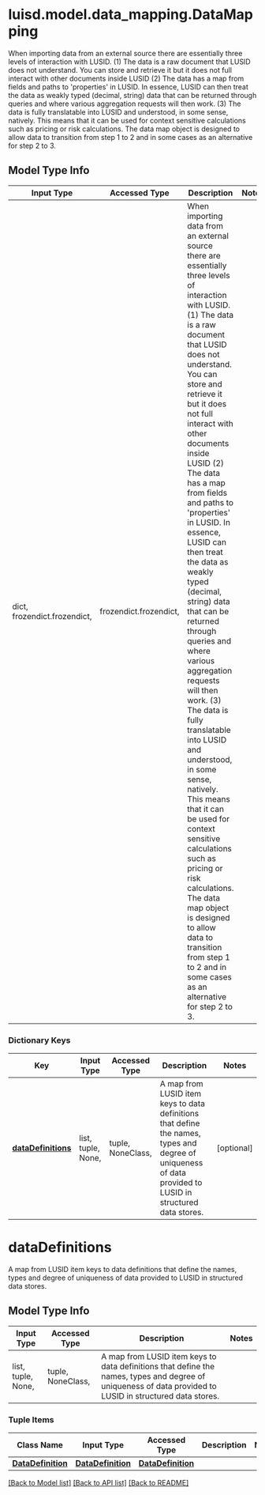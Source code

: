 # luisd.model.data_mapping.DataMapping

When importing data from an external source there are essentially three levels of interaction with LUSID.  (1) The data is a raw document that LUSID does not understand. You can store and retrieve it but it does not full interact with other documents inside LUSID  (2) The data has a map from fields and paths to 'properties' in LUSID. In essence, LUSID can then treat the data as weakly typed (decimal, string) data that can be returned through queries      and where various aggregation requests will then work.  (3) The data is fully translatable into LUSID and understood, in some sense, natively. This means that it can be used for context sensitive calculations such as pricing or risk calculations.  The data map object is designed to allow data to transition from step 1 to 2 and in some cases as an alternative for step 2 to 3.

## Model Type Info
Input Type | Accessed Type | Description | Notes
------------ | ------------- | ------------- | -------------
dict, frozendict.frozendict,  | frozendict.frozendict,  | When importing data from an external source there are essentially three levels of interaction with LUSID.  (1) The data is a raw document that LUSID does not understand. You can store and retrieve it but it does not full interact with other documents inside LUSID  (2) The data has a map from fields and paths to &#x27;properties&#x27; in LUSID. In essence, LUSID can then treat the data as weakly typed (decimal, string) data that can be returned through queries      and where various aggregation requests will then work.  (3) The data is fully translatable into LUSID and understood, in some sense, natively. This means that it can be used for context sensitive calculations such as pricing or risk calculations.  The data map object is designed to allow data to transition from step 1 to 2 and in some cases as an alternative for step 2 to 3. | 

### Dictionary Keys
Key | Input Type | Accessed Type | Description | Notes
------------ | ------------- | ------------- | ------------- | -------------
**[dataDefinitions](#dataDefinitions)** | list, tuple, None,  | tuple, NoneClass,  | A map from LUSID item keys to data definitions that define the names, types and degree of uniqueness of data provided to LUSID in structured data stores. | [optional] 

# dataDefinitions

A map from LUSID item keys to data definitions that define the names, types and degree of uniqueness of data provided to LUSID in structured data stores.

## Model Type Info
Input Type | Accessed Type | Description | Notes
------------ | ------------- | ------------- | -------------
list, tuple, None,  | tuple, NoneClass,  | A map from LUSID item keys to data definitions that define the names, types and degree of uniqueness of data provided to LUSID in structured data stores. | 

### Tuple Items
Class Name | Input Type | Accessed Type | Description | Notes
------------- | ------------- | ------------- | ------------- | -------------
[**DataDefinition**](DataDefinition.md) | [**DataDefinition**](DataDefinition.md) | [**DataDefinition**](DataDefinition.md) |  | 

[[Back to Model list]](../../README.md#documentation-for-models) [[Back to API list]](../../README.md#documentation-for-api-endpoints) [[Back to README]](../../README.md)

